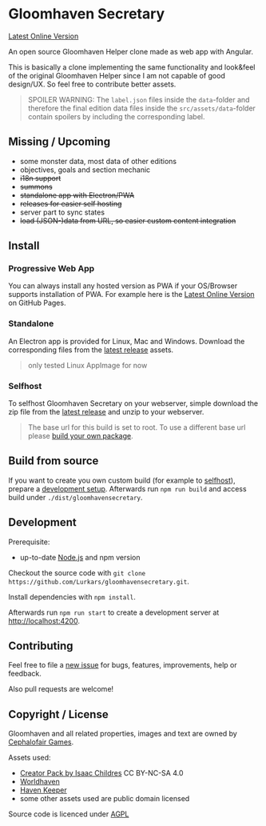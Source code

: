 # Gloomhaven Secretary

[Latest Online Version](https://lurkars.github.io/gloomhavensecretary/)

An open source Gloomhaven Helper clone made as web app with Angular.

This is basically a clone implementing the same functionality and look&feel of the original Gloomhaven Helper since I am not capable of good design/UX. So feel free to contribute better assets.

> SPOILER WARNING:
> The `label.json` files inside the `data`-folder and therefore the final edition data files inside the `src/assets/data`-folder contain spoilers by including the corresponding label.

## Missing / Upcoming

- some monster data, most data of other editions
- objectives, goals and section mechanic
- ~~i18n support~~
- ~~summons~~
- ~~standalone app with Electron\/PWA~~
- ~~releases for easier self hosting~~
- server part to sync states
- ~~load (JSON-)data from URL, so easier custom content integration~~

## Install

### Progressive Web App

You can always install any hosted version as PWA if your OS/Browser supports installation of PWA. For example here is the [Latest Online Version](https://lurkars.github.io/gloomhavensecretary/) on GitHub Pages.


### Standalone

An Electron app is provided for Linux, Mac and Windows.
Download the corresponding files from the [latest release](https://github.com/Lurkars/gloomhavensecretary/releases/latest) assets.

> only tested Linux AppImage for now

### Selfhost

To selfhost Gloomhaven Secretary on your webserver, simple download the zip file from the [latest release](https://github.com/Lurkars/gloomhavensecretary/releases/latest) and unzip to your webserver. 

> The base url for this build is set to root. To use a different base url please [build your own package](#build-from-source).


## Build from source

If you want to create you own custom build (for example to [selfhost](#selfhost)), prepare a [development setup](#development). Afterwards run `npm run build` and access build under `./dist/gloomhavensecretary`.

## Development

Prerequisite:

- up-to-date [Node.js](https://nodejs.org) and npm version

Checkout the source code with `git clone https://github.com/Lurkars/gloomhavensecretary.git`.

Install dependencies with `npm install`.

Afterwards run `npm run start` to create a development server at [http://localhost:4200](http://localhost:4200).

## Contributing

Feel free to file a [new issue](https://github.com/Lurkars/gloomhavensecretary/issues/new/choose) for bugs, features, improvements, help or feedback.

Also pull requests are welcome!

## Copyright / License

Gloomhaven and all related properties, images and text are owned by [Cephalofair Games](https://cephalofair.com).

Assets used:
- [Creator Pack by Isaac Childres](https://boardgamegeek.com/thread/1733586/files-creation) CC BY-NC-SA 4.0
- [Worldhaven](https://github.com/any2cards/worldhaven)
- [Haven Keeper](https://github.com/PrimalZed/haven-keeper)
- some other assets used are public domain licensed

Source code is licenced under [AGPL](/LICENSE)

